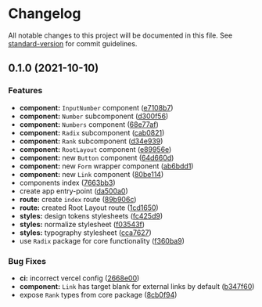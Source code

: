 # Changelog

All notable changes to this project will be documented in this file. See [standard-version](https://github.com/conventional-changelog/standard-version) for commit guidelines.

## 0.1.0 (2021-10-10)


### Features

* **component:** `InputNumber` component ([e7108b7](https://github.com/ericrovell/numbers/commit/e7108b7aefaa1c490c846fbcdac31846ad942812))
* **component:** `Number` subcomponent ([d300f56](https://github.com/ericrovell/numbers/commit/d300f56fd17f11e021d0adb7cebc10831ed32091))
* **component:** `Numbers` component ([68e77af](https://github.com/ericrovell/numbers/commit/68e77afefa46aecb425649da6f6fc0e830fcf9eb))
* **component:** `Radix` subcomponent ([cab0821](https://github.com/ericrovell/numbers/commit/cab0821ac4568570c48b0a5c0bd09949d982b8e3))
* **component:** `Rank` subcomponent ([d34e939](https://github.com/ericrovell/numbers/commit/d34e93952b5d54aab1217c2cfb5df1562b5dbacf))
* **component:** `RootLayout` component ([e89956e](https://github.com/ericrovell/numbers/commit/e89956e9c94fd81ed2ebb4019ebcef02e3f12ee7))
* **component:** new `Button` component ([64d660d](https://github.com/ericrovell/numbers/commit/64d660d71483145539cefcaf567833f9d213433d))
* **component:** new `Form` wrapper component ([ab6bdd1](https://github.com/ericrovell/numbers/commit/ab6bdd124e8952518326d39ff96679bad5559116))
* **component:** new `Link` component ([80be114](https://github.com/ericrovell/numbers/commit/80be114e167390c5132d286192bf47bef0066d0c))
* components index ([7663bb3](https://github.com/ericrovell/numbers/commit/7663bb314bd492df81321ca52f2b274676beca34))
* create app entry-point ([da500a0](https://github.com/ericrovell/numbers/commit/da500a04bc970a8f909ff58b5de454295f4db790))
* **route:** create `index` route ([89b906c](https://github.com/ericrovell/numbers/commit/89b906c4bc036df11a46a018a4c54e1ef63686b7))
* **route:** created Root Layout route ([1cd1650](https://github.com/ericrovell/numbers/commit/1cd16501906394aa87a482aaa8451507091199bc))
* **styles:** design tokens stylesheets ([fc425d9](https://github.com/ericrovell/numbers/commit/fc425d921f4d2d4384544bb95d4d0e091bcc1365))
* **styles:** normalize stylesheet ([f03543f](https://github.com/ericrovell/numbers/commit/f03543f8892c01cc8d2d4a77fcff4a8b4c06b82e))
* **styles:** typography stylesheet ([cca7627](https://github.com/ericrovell/numbers/commit/cca762799aec089efd698cd25066b0cb04f3c62d))
* use `Radix` package for core functionality ([f360ba9](https://github.com/ericrovell/numbers/commit/f360ba94b82cd3665b2327f91a42844c0a1d9a81))


### Bug Fixes

* **ci:** incorrect vercel config ([2668e00](https://github.com/ericrovell/numbers/commit/2668e0075e13ec3375ee2911edf504f4dee8c106))
* **component:** `Link` has target blank for external links by default ([b347f60](https://github.com/ericrovell/numbers/commit/b347f601bc7d4525bbc1d6d1f7b7355ff3c8ac9d))
* expose `Rank` types from core package ([8cb0f94](https://github.com/ericrovell/numbers/commit/8cb0f944a44043b595250efc0730c5f9ae560b58))
